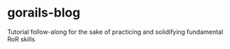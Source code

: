# gorails-blog
Tutorial follow-along for the sake of practicing and solidifying fundamental RoR skills
